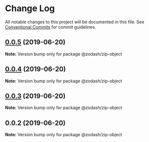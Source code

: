 # Change Log

All notable changes to this project will be documented in this file.
See [Conventional Commits](https://conventionalcommits.org) for commit guidelines.

## [0.0.5](https://github.com/zcorky/zodash/compare/@zodash/zip-object@0.0.4...@zodash/zip-object@0.0.5) (2019-06-20)

**Note:** Version bump only for package @zodash/zip-object





## [0.0.4](https://github.com/zcorky/zodash/compare/@zodash/zip-object@0.0.3...@zodash/zip-object@0.0.4) (2019-06-20)

**Note:** Version bump only for package @zodash/zip-object





## [0.0.3](https://github.com/zcorky/zodash/compare/@zodash/zip-object@0.0.2...@zodash/zip-object@0.0.3) (2019-06-20)

**Note:** Version bump only for package @zodash/zip-object





## 0.0.2 (2019-06-20)

**Note:** Version bump only for package @zodash/zip-object
